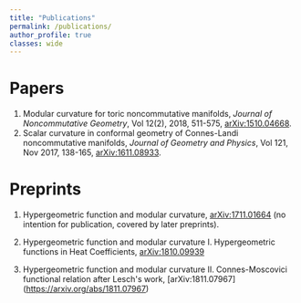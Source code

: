```yaml
---
title: "Publications"
permalink: /publications/
author_profile: true
classes: wide
---
```


Papers
=======
1. Modular curvature for toric noncommutative manifolds, 
  *Journal of Noncommutative Geometry*, Vol 12(2), 2018, 511-575,
 [arXiv:1510.04668](https://arxiv.org/pdf/1510.04668).
2. Scalar curvature in conformal geometry of Connes-Landi noncommutative manifolds, *Journal of Geometry and Physics*,
Vol 121, Nov 2017, 138-165, [arXiv:1611.08933](https://arxiv.org/pdf/https://arxiv.org/pdf/1510.04668).  


Preprints
======
1. Hypergeometric function and modular curvature, [arXiv:1711.01664](https://arxiv.org/pdf/1711.01664) (no intention for publication, covered by later preprints).

2.  Hypergeometric function and modular curvature I. Hypergeometric functions
    in Heat Coefficients, [arXiv:1810.09939](https://arxiv.org/abs/1810.09939) 
3.  Hypergeometric function and modular curvature II. 
     Connes-Moscovici functional relation after Lesch's work,
     [arXiv:1811.07967] (https://arxiv.org/abs/1811.07967) 


